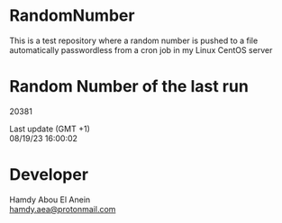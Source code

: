 # RandomNumber    
This is a test repository where a random number is pushed to a file automatically passwordless from a cron job in my Linux CentOS server    
# Random Number of the last run   
20381
      
Last update (GMT +1)    
08/19/23 16:00:02
# Developer    
Hamdy Abou El Anein   
hamdy.aea@protonmail.com
